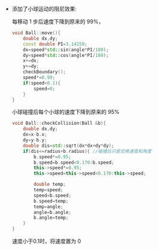 - 添加了小球运动的阻尼效果:

	每移动 1 步后速度下降到原来的 99%，  

	```cpp
	void Ball::move(){
		double dx,dy;
		const double PI=3.14159;
		dx=speed*std::sin(angle*PI/180);
		dy=speed*std::cos(angle*PI/180);
		x+=dx;
		y+=dy;
		checkBoundary();
		speed*=0.99;
		if(speed<0.1){
			speed=0;
		}
	}
	```

	小球碰撞后每个小球的速度下降到原来的 95%  

	```cpp
	void Ball::checkCollision(Ball &b){
		double dx,dy;
		dx=x-b.x;
		dy=y-b.y;
		double dis=std::sqrt(dx*dx+dy*dy);
		if(dis<=radius+b.radius){ //碰撞后只是交换速度和角度
			b.speed*=0.95;
			b.speed=b.speed<0.1?0:b.speed;
			this->speed*=0.95;
			this->speed=this->speed<0.1?0:this->speed;
	
			double temp;
			temp=speed;
			speed=b.speed;
			b.speed=temp;
			temp=angle;
			angle=b.angle;
			b.angle=temp;
		}
	}
	```

	速度小于0.1时，将速度置为 0

	

